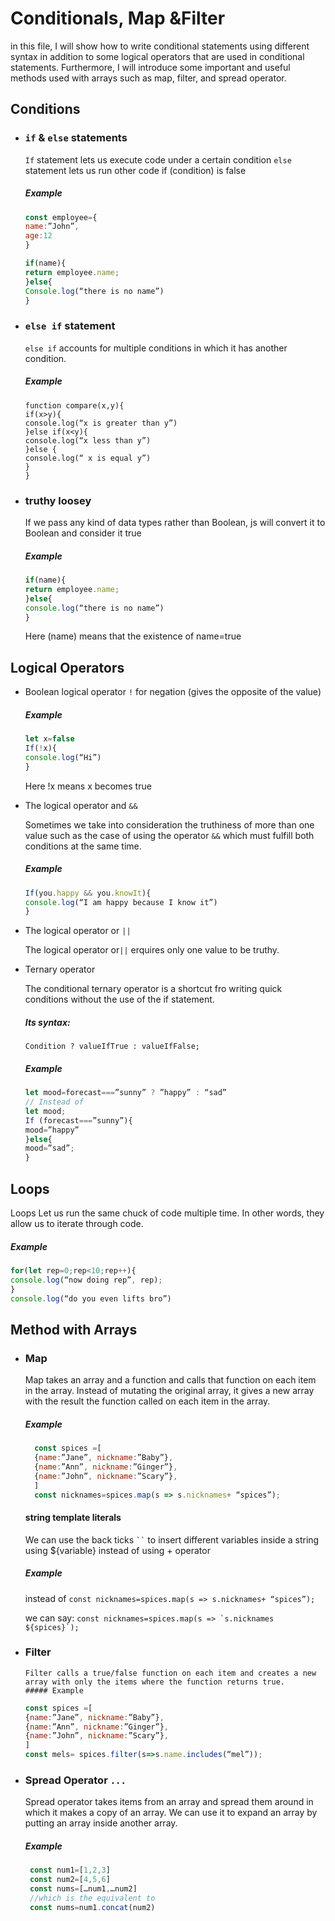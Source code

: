 # Conditionals, Map &Filter
in this file, I will show how to write conditional statements using different syntax in addition to some logical operators that are used in conditional statements. Furthermore, I will introduce some important and useful methods used with arrays such as map, filter, and spread operator.

## Conditions
- ### ``` if ``` & ``` else ``` statements
  ``` If ``` statement lets us execute code under a certain condition
  ``` else ``` statement lets us run other code if (condition) is false
  ##### Example
  ```javascript
  const employee={
  name:”John”,
  age:12
  }

  if(name){
  return employee.name;
  }else{
  Console.log(“there is no name”)
  }

  ```
- ###  ``` else if ``` statement
  ``` else if ``` accounts for multiple conditions in which it has another condition.
  ##### Example
  ```jacascript
  function compare(x,y){
  if(x>y){
  console.log(“x is greater than y”)
  }else if(x<y){
  console.log(“x less than y”)
  }else {
  console.log(“ x is equal y”)
  }
  }
  ```
- ### truthy loosey
    
    If we pass any kind of data types rather than Boolean, js will convert it to Boolean and consider it true 
    ##### Example
    ```javascript
    if(name){
    return employee.name;
    }else{
    console.log(“there is no name”)
    }
    ```
    Here (name) means that the existence of name=true
## Logical Operators 
  - Boolean logical operator ``` ! ``` for negation (gives the opposite of the value)
    ##### Example
    ```javascript
    let x=false
    If(!x){
    console.log(“Hi”)
    }
    ```
    Here !x means x becomes true
 - The logical operator and  ``` && ```
   
   Sometimes we take into consideration the truthiness of more than one value such as the case of using the operator ``` && ``` which must fulfill both conditions      at the same time.

    ##### Example
    ```javascript
    If(you.happy && you.knowIt){
    console.log(“I am happy because I know it”)
    }
    ```
  - The logical operator or ``` || ```
      
    The logical operator or``` || ``` erquires only one value to be truthy.

  - Ternary operator
    
      The conditional ternary operator is a shortcut fro writing quick conditions without the use of the if statement. 
      ##### Its syntax:
      ``` Condition ? valueIfTrue : valueIfFalse; ```
      
      ##### Example
      ```javascript
      let mood=forecast===”sunny” ? ”happy” : “sad”
      // Instead of 
      let mood;
      If (forecast===”sunny”){
      mood=”happy”
      }else{
      mood=”sad”;
      }
      ```
## Loops
Loops Let us run the same chuck of code multiple time. In other words, they allow us to iterate through code.
##### Example
```javascript
for(let rep=0;rep<10;rep++){
console.log(“now doing rep”, rep);
}
console.log(“do you even lifts bro”)
```
## Method with Arrays
- ### Map
  Map takes an array and a function and calls that function on each item in the array. Instead of mutating the original array, it gives a new array with the result the function called on each item in the array.
    ##### Example
  ```javascript
    const spices =[
    {name:”Jane”, nickname:”Baby”},
    {name:”Ann”, nickname:”Ginger”},
    {name:”John”, nickname:”Scary”},
    ]
    const nicknames=spices.map(s => s.nicknames+ “spices”);
    ```
    #### string template literals 
    We can use the back ticks ``` `` ``` to insert different variables inside a string using ${variable} instead of using + operator 
    ##### Example
    instead of 
    ``` const nicknames=spices.map(s => s.nicknames+ “spices”); ``` 
    
    we can say:
    ``` const nicknames=spices.map(s => `s.nicknames  ${spices}`); ```

- ### Filter
      Filter calls a true/false function on each item and creates a new array with only the items where the function returns true.
      ##### Example
     ```javascript
     const spices =[
     {name:”Jane”, nickname:”Baby”},
     {name:”Ann”, nickname:”Ginger”},
     {name:”John”, nickname:”Scary”},
     ]
     const mels= spices.filter(s=>s.name.includes(“mel”));
     ```
- ### Spread Operator ``` ... ```
  
   Spread operator takes items from an array and spread them around in which it makes a copy of an array. We can use it to expand an array by putting an array       inside another array.
  
   ##### Example
     ```javascript
      const num1=[1,2,3]
      const num2=[4,5,6]
      const nums=[…num1,…num2]
      //which is the equivalent to 
      const nums=num1.concat(num2)
     
     ```







